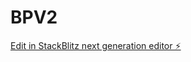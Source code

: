 # BPV2

[Edit in StackBlitz next generation editor ⚡️](https://stackblitz.com/~/github.com/SeshingPM/BPV2)
